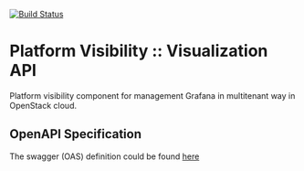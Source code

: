 [![Build Status](https://travis-ci.org/zaletniy/visualization-api.svg?branch=master)](https://travis-ci.org/zaletniy/visualization-api)

Platform Visibility :: Visualization API
=========================================
Platform visibility component for management Grafana in multitenant way in
OpenStack cloud.

OpenAPI Specification
----------------------

The swagger (OAS) definition could be found [here](doc/visualization-api.md)
